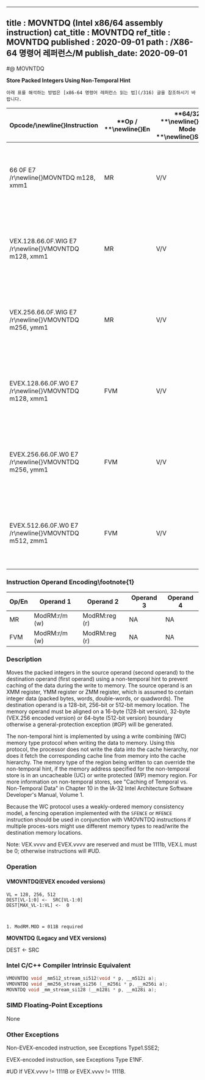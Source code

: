 ----------------------------
title : MOVNTDQ (Intel x86/64 assembly instruction)
cat_title : MOVNTDQ
ref_title : MOVNTDQ
published : 2020-09-01
path : /X86-64 명령어 레퍼런스/M
publish_date: 2020-09-01
----------------------------


#@ MOVNTDQ

**Store Packed Integers Using Non-Temporal Hint**

```lec-info
아래 표를 해석하는 방법은 [x86-64 명령어 레퍼런스 읽는 법](/316) 글을 참조하시기 바랍니다.
```

|**Opcode/**\newline{}**Instruction**|**Op / **\newline{}**En**|**64/32 **\newline{}**bit Mode **\newline{}**Support**|**CPUID **\newline{}**Feature Flag**|**Description**|
|------------------------------------|-------------------------|------------------------------------------------------|------------------------------------|---------------|
|66 0F E7 /r\newline{}MOVNTDQ m128, xmm1|MR|V/V|SSE2|Move packed integer values in xmm1 to m128 using non-temporal hint.|
|VEX.128.66.0F.WIG E7 /r\newline{}VMOVNTDQ m128, xmm1|MR|V/V|AVX|Move packed integer values in xmm1 to m128 using non-temporal hint.|
|VEX.256.66.0F.WIG E7 /r\newline{}VMOVNTDQ m256, ymm1|MR|V/V|AVX|Move packed integer values in ymm1 to m256 using non-temporal hint.|
|EVEX.128.66.0F.W0 E7 /r\newline{}VMOVNTDQ m128, xmm1|FVM|V/V|AVX512VL\newline{}AVX512F|Move packed integer values in xmm1 to m128 using non-temporal hint.|
|EVEX.256.66.0F.W0 E7 /r\newline{}VMOVNTDQ m256, ymm1|FVM|V/V|AVX512VL\newline{}AVX512F|Move packed integer values in zmm1 to m256 using non-temporal hint.|
|EVEX.512.66.0F.W0 E7 /r\newline{}VMOVNTDQ m512, zmm1|FVM|V/V|AVX512F|Move packed integer values in zmm1 to m512 using non-temporal hint.|
### Instruction Operand Encoding\footnote{1}


|Op/En|Operand 1|Operand 2|Operand 3|Operand 4|
|-----|---------|---------|---------|---------|
|MR|ModRM:r/m (w)|ModRM:reg (r)|NA|NA|
|FVM|ModRM:r/m (w)|ModRM:reg (r)|NA|NA|
### Description


Moves the packed integers in the source operand (second operand) to the destination operand (first operand) using a non-temporal hint to prevent caching of the data during the write to memory. The source operand is an XMM register, YMM register or ZMM register, which is assumed to contain integer data (packed bytes, words, double-words, or quadwords). The destination operand is a 128-bit, 256-bit or 512-bit memory location. The memory operand must be aligned on a 16-byte (128-bit version), 32-byte (VEX.256 encoded version) or 64-byte (512-bit version) boundary otherwise a general-protection exception (#GP) will be generated. 

The non-temporal hint is implemented by using a write combining (WC) memory type protocol when writing the data to memory. Using this protocol, the processor does not write the data into the cache hierarchy, nor does it fetch the corresponding cache line from memory into the cache hierarchy. The memory type of the region being written to can override the non-temporal hint, if the memory address specified for the non-temporal store is in an uncacheable (UC) or write protected (WP) memory region. For more information on non-temporal stores, see "Caching of Temporal vs. Non-Temporal Data" in Chapter 10 in the IA-32 Intel Architecture Software Developer's Manual, Volume 1.

Because the WC protocol uses a weakly-ordered memory consistency model, a fencing operation implemented with the `SFENCE` or `MFENCE` instruction should be used in conjunction with VMOVNTDQ instructions if multiple proces-sors might use different memory types to read/write the destination memory locations.

Note: VEX.vvvv and EVEX.vvvv are reserved and must be 1111b, VEX.L must be 0; otherwise instructions will #UD.


### Operation
#### VMOVNTDQ(EVEX encoded versions) 
```info-verb
VL = 128, 256, 512
DEST[VL-1:0] <-  SRC[VL-1:0]
DEST[MAX_VL-1:VL] <-  0
```
```sidenote


1. ModRM.MOD = 011B required
```

**MOVNTDQ (Legacy and VEX versions)**

DEST <-  SRC


### Intel C/C++ Compiler Intrinsic Equivalent

```cpp
VMOVNTDQ void _mm512_stream_si512(void * p, __m512i a);
VMOVNTDQ void _mm256_stream_si256 (__m256i * p, __m256i a);
MOVNTDQ void _mm_stream_si128 (__m128i * p, __m128i a);
```
### SIMD Floating-Point Exceptions


None

### Other Exceptions


Non-EVEX-encoded instruction, see Exceptions Type1.SSE2; 

EVEX-encoded instruction, see Exceptions Type E1NF.

#UD If VEX.vvvv != 1111B or EVEX.vvvv != 1111B.

